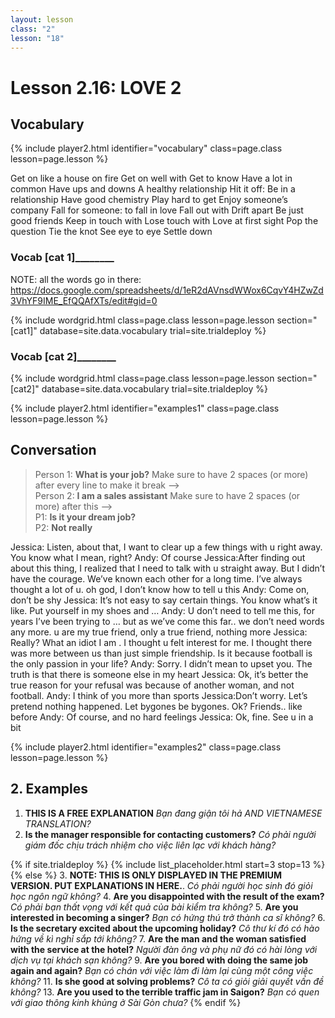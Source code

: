 ```yaml
---
layout: lesson
class: "2"
lesson: "18"
---
```



# Lesson 2.16: LOVE 2


## Vocabulary 
{% include player2.html identifier="vocabulary" class=page.class lesson=page.lesson %}

Get on like a house on fire
Get on well with
Get to know
Have a lot in common
Have ups and downs
A healthy relationship
Hit it off: 
Be in a relationship
Have good chemistry
Play hard to get
Enjoy someone’s company
Fall for someone: to fall in love
Fall out with
Drift apart
Be just good friends
Keep in touch with
Lose touch with
Love at first sight
Pop the question
Tie the knot
See eye to eye
Settle down

### ____Vocab [cat 1]____________ 

NOTE: all the words go in there: https://docs.google.com/spreadsheets/d/1eR2dAVnsdWWox6CqvY4HZwZd3VhYF9IME_EfQQAfXTs/edit#gid=0

{% include wordgrid.html 
		class=page.class 
		lesson=page.lesson 
		section="[cat1]"
		database=site.data.vocabulary 
		trial=site.trialdeploy %}


### ____Vocab [cat 2]____________ 

{% include wordgrid.html 
		class=page.class 
		lesson=page.lesson 
		section="[cat2]"
		database=site.data.vocabulary 
		trial=site.trialdeploy %}





{% include player2.html identifier="examples1" class=page.class lesson=page.lesson %}

## Conversation

> Person 1: **What is your job?** Make sure to have 2 spaces (or more) after every line to make it break -->   
> Person 2: **I am a sales assistant**   Make sure to have 2 spaces (or more) after this -->   
> P1: **Is it your dream job?**  
> P2: **Not really**  


Jessica: Listen, about that, I want to clear up a few things with u right away. You know what I mean, right?
Andy: Of course
Jessica:After finding out about this thing, I realized that I need to talk with u straight away. But I didn’t have the courage. We’ve known each other for a long time. I’ve always thought a lot of u. oh god, I don’t know how to tell u this
Andy: Come on, don’t be shy
Jessica: It’s not easy to say certain things. You know what’s it like. Put yourself in my shoes and …
Andy:  U don’t need to tell me this, for years I’ve been trying to … but as we’ve come this far.. we don’t need words any more. u are my true friend, only a true friend, nothing more
Jessica: Really? What an idiot I am . I thought u felt interest for me. I thought there was more between us than just simple friendship. Is it because football is the only passion in your life?
Andy: Sorry. I didn’t mean to upset you. The truth is that there is someone else in my heart
Jessica: Ok, it’s better the true reason for your refusal was because of another woman, and not football. 
Andy: I think of you more than sports
Jessica:Don’t worry. Let’s pretend nothing happened. Let bygones be bygones. Ok?
Friends.. like before
Andy: Of course, and no hard feelings
Jessica: Ok, fine. See u in a bit


{% include player2.html identifier="examples2" class=page.class lesson=page.lesson %}

## 2. Examples 

1. **THIS IS A FREE EXPLANATION**
*Bạn đang giận tôi hả AND VIETNAMESE TRANSLATION?*  
2. **Is the manager responsible for contacting customers?**
*Có phải người giám đốc chịu trách nhiệm cho việc liên lạc với khách hàng?*


{% if site.trialdeploy %}
	{% include list_placeholder.html start=3 stop=13 %}
	{% else %}
3. **NOTE: THIS IS ONLY DISPLAYED IN THE PREMIUM VERSION. PUT EXPLANATIONS IN HERE.**.
*Có phải người học sinh đó giỏi học ngôn ngữ không?*
4. **Are you disappointed with the result of the exam?**
*Có phải bạn thất vọng với kết quả của bài kiểm tra không?*
5. **Are you interested in becoming a singer?**
   *Bạn có hứng thú trở thành ca sĩ không?*
6. **Is the secretary excited about the upcoming holiday?**
*Cô thư kí đó có hào hứng về kì nghỉ sắp tới không?*
7. **Are the man and the woman satisfied with the service at the hotel?**
*Người đàn ông và phụ nữ đó có hài lòng với dịch vụ tại khách sạn không?*
9. **Are you bored with doing the same job again and again?**
*Bạn có chán với việc làm đi làm lại cùng một công việc không?*
11. **Is she good at solving problems?**
*Cô ta có giỏi giải quyết vấn đề không?*
13. **Are you used to the terrible traffic jam in Saigon?**
*Bạn có quen với giao thông kinh khủng ở Sài Gòn chưa?*
	{% endif %}